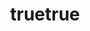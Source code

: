 ---
title:
- type: main
  text: Santa Biblia
- type: subtitle
  text: Versión Biblia Libre
creator:
- role: author
  text: Simon Egli
rights: © 2022 Simon Egli
ibooks:
  version: 1.3.4
---